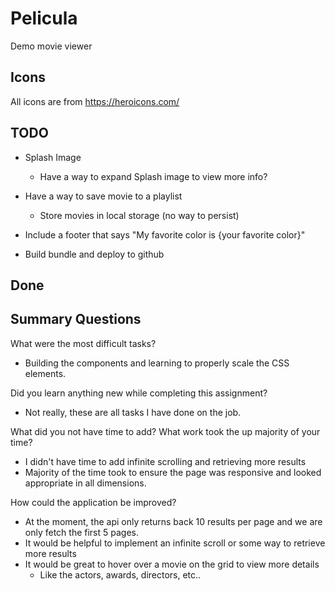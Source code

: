 # Pelicula
Demo movie viewer

## Icons
All icons are from https://heroicons.com/

## TODO
- Splash Image
  - Have a way to expand Splash image to view more info? 

- Have a way to save movie to a playlist
  - Store movies in local storage (no way to persist)

- Include a footer that says "My favorite color is {your favorite color}"

- Build bundle and deploy to github


## Done


## Summary Questions

What were the most difficult tasks?
- Building the components and learning to properly scale the CSS elements.

Did you learn anything new while completing this assignment?
- Not really, these are all tasks I have done on the job.

What did you not have time to add? What work took the up majority of your time?
- I didn't have time to add infinite scrolling and retrieving more results
- Majority of the time took to ensure the page was responsive and looked appropriate in all dimensions.

How could the application be improved?
- At the moment, the api only returns back 10 results per page and we are only fetch the first 5 pages.
- It would be helpful to implement an infinite scroll or some way to retrieve more results
- It would be great to hover over a movie on the grid to view more details
  - Like the actors, awards, directors, etc..
